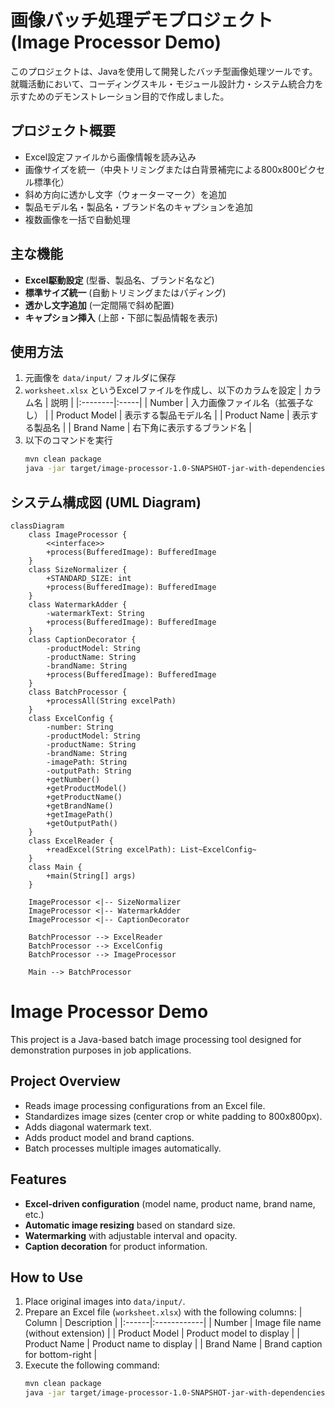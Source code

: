 # 画像バッチ処理デモプロジェクト (Image Processor Demo)

このプロジェクトは、Javaを使用して開発したバッチ型画像処理ツールです。  
就職活動において、コーディングスキル・モジュール設計力・システム統合力を示すためのデモンストレーション目的で作成しました。

## プロジェクト概要
- Excel設定ファイルから画像情報を読み込み
- 画像サイズを統一（中央トリミングまたは白背景補完による800x800ピクセル標準化）
- 斜め方向に透かし文字（ウォーターマーク）を追加
- 製品モデル名・製品名・ブランド名のキャプションを追加
- 複数画像を一括で自動処理

## 主な機能
- **Excel駆動設定** (型番、製品名、ブランド名など)
- **標準サイズ統一** (自動トリミングまたはパディング)
- **透かし文字追加** (一定間隔で斜め配置)
- **キャプション挿入** (上部・下部に製品情報を表示)

## 使用方法
1. 元画像を `data/input/` フォルダに保存
2. `worksheet.xlsx` というExcelファイルを作成し、以下のカラムを設定
   | カラム名 | 説明 |
   |:--------|:-----|
   | Number | 入力画像ファイル名（拡張子なし） |
   | Product Model | 表示する製品モデル名 |
   | Product Name | 表示する製品名 |
   | Brand Name | 右下角に表示するブランド名 |
3. 以下のコマンドを実行
   ```bash
   mvn clean package
   java -jar target/image-processor-1.0-SNAPSHOT-jar-with-dependencies.jar

   ```

## システム構成図 (UML Diagram)
```mermaid
classDiagram
    class ImageProcessor {
        <<interface>>
        +process(BufferedImage): BufferedImage
    }
    class SizeNormalizer {
        +STANDARD_SIZE: int
        +process(BufferedImage): BufferedImage
    }
    class WatermarkAdder {
        -watermarkText: String
        +process(BufferedImage): BufferedImage
    }
    class CaptionDecorator {
        -productModel: String
        -productName: String
        -brandName: String
        +process(BufferedImage): BufferedImage
    }
    class BatchProcessor {
        +processAll(String excelPath)
    }
    class ExcelConfig {
        -number: String
        -productModel: String
        -productName: String
        -brandName: String
        -imagePath: String
        -outputPath: String
        +getNumber()
        +getProductModel()
        +getProductName()
        +getBrandName()
        +getImagePath()
        +getOutputPath()
    }
    class ExcelReader {
        +readExcel(String excelPath): List~ExcelConfig~
    }
    class Main {
        +main(String[] args)
    }

    ImageProcessor <|-- SizeNormalizer
    ImageProcessor <|-- WatermarkAdder
    ImageProcessor <|-- CaptionDecorator

    BatchProcessor --> ExcelReader
    BatchProcessor --> ExcelConfig
    BatchProcessor --> ImageProcessor

    Main --> BatchProcessor
```

# Image Processor Demo

This project is a Java-based batch image processing tool designed for demonstration purposes in job applications.

## Project Overview
- Reads image processing configurations from an Excel file.
- Standardizes image sizes (center crop or white padding to 800x800px).
- Adds diagonal watermark text.
- Adds product model and brand captions.
- Batch processes multiple images automatically.

## Features
- **Excel-driven configuration** (model name, product name, brand name, etc.)
- **Automatic image resizing** based on standard size.
- **Watermarking** with adjustable interval and opacity.
- **Caption decoration** for product information.

## How to Use
1. Place original images into `data/input/`.
2. Prepare an Excel file (`worksheet.xlsx`) with the following columns:
   | Column | Description |
   |:------|:------------|
   | Number | Image file name (without extension) |
   | Product Model | Product model to display |
   | Product Name | Product name to display |
   | Brand Name | Brand caption for bottom-right |
3. Execute the following command:
   ```bash
   mvn clean package
   java -jar target/image-processor-1.0-SNAPSHOT-jar-with-dependencies.jar
   ```
